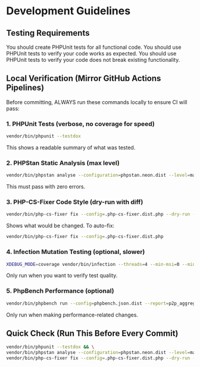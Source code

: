 # Development Guidelines

## Testing Requirements
You should create PHPUnit tests for all functional code.
You should use PHPUnit tests to verify your code works as expected.
You should use PHPUnit tests to verify your code does not break existing functionality.

## Local Verification (Mirror GitHub Actions Pipelines)

Before committing, ALWAYS run these commands locally to ensure CI will pass:

### 1. PHPUnit Tests (verbose, no coverage for speed)
```bash
vendor/bin/phpunit --testdox
```
This shows a readable summary of what was tested.

### 2. PHPStan Static Analysis (max level)
```bash
vendor/bin/phpstan analyse --configuration=phpstan.neon.dist --level=max
```
This must pass with zero errors.

### 3. PHP-CS-Fixer Code Style (dry-run with diff)
```bash
vendor/bin/php-cs-fixer fix --config=.php-cs-fixer.dist.php --dry-run --diff
```
Shows what would be changed. To auto-fix:
```bash
vendor/bin/php-cs-fixer fix --config=.php-cs-fixer.dist.php
```

### 4. Infection Mutation Testing (optional, slower)
```bash
XDEBUG_MODE=coverage vendor/bin/infection --threads=4 --min-msi=0 --min-covered-msi=0
```
Only run when you want to verify test quality.

### 5. PhpBench Performance (optional)
```bash
vendor/bin/phpbench run --config=phpbench.json.dist --report=p2p_aggregate --iterations=1 --revs=1
```
Only run when making performance-related changes.

## Quick Check (Run This Before Every Commit)
```bash
vendor/bin/phpunit --testdox && \
vendor/bin/phpstan analyse --configuration=phpstan.neon.dist --level=max && \
vendor/bin/php-cs-fixer fix --config=.php-cs-fixer.dist.php --dry-run --diff
```
